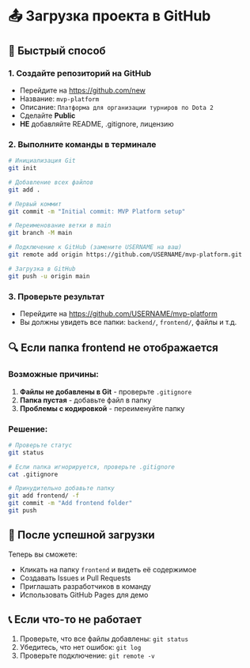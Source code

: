 # 📤 Загрузка проекта в GitHub

## 🎯 Быстрый способ

### 1. Создайте репозиторий на GitHub
- Перейдите на https://github.com/new
- Название: `mvp-platform`
- Описание: `Платформа для организации турниров по Dota 2`
- Сделайте **Public**
- **НЕ** добавляйте README, .gitignore, лицензию

### 2. Выполните команды в терминале

```bash
# Инициализация Git
git init

# Добавление всех файлов
git add .

# Первый коммит
git commit -m "Initial commit: MVP Platform setup"

# Переименование ветки в main
git branch -M main

# Подключение к GitHub (замените USERNAME на ваш)
git remote add origin https://github.com/USERNAME/mvp-platform.git

# Загрузка в GitHub
git push -u origin main
```

### 3. Проверьте результат
- Перейдите на https://github.com/USERNAME/mvp-platform
- Вы должны увидеть все папки: `backend/`, `frontend/`, файлы и т.д.

## 🔍 Если папка frontend не отображается

### Возможные причины:
1. **Файлы не добавлены в Git** - проверьте `.gitignore`
2. **Папка пустая** - добавьте файл в папку
3. **Проблемы с кодировкой** - переименуйте папку

### Решение:
```bash
# Проверьте статус
git status

# Если папка игнорируется, проверьте .gitignore
cat .gitignore

# Принудительно добавьте папку
git add frontend/ -f
git commit -m "Add frontend folder"
git push
```

## 🎉 После успешной загрузки

Теперь вы сможете:
- Кликать на папку `frontend` и видеть её содержимое
- Создавать Issues и Pull Requests
- Приглашать разработчиков в команду
- Использовать GitHub Pages для демо

## 📞 Если что-то не работает

1. Проверьте, что все файлы добавлены: `git status`
2. Убедитесь, что нет ошибок: `git log`
3. Проверьте подключение: `git remote -v`

